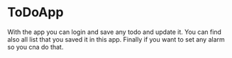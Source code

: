 # ToDoApp
With the app you can login and save any todo and update it. You can find also all list that you saved it in this app. Finally if you want to set any alarm so you cna do that.
